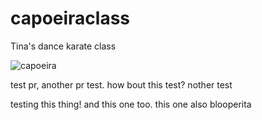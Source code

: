 # capoeiraclass
Tina's dance karate class


![capoeira](https://cloud.githubusercontent.com/assets/4775572/17191787/e2c7d2ca-5408-11e6-913e-0437a19349e9.jpg)

test pr, another pr test. 
how bout this test?
nother test

testing this thing! and this one too. 
this one also
blooperita
